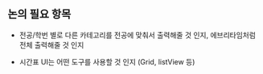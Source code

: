 ## 논의 필요 항목

* 전공/학번 별로 다른 카테고리를 전공에 맞춰서 출력해줄 것 인지, 에브리타임처럼 전체 출력해줄 것 인지

* 시간표 UI는 어떤 도구를 사용할 것 인지 (Grid, listView 등)
